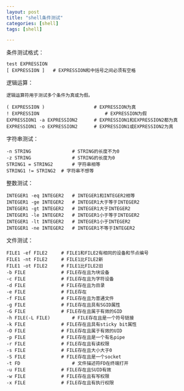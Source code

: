 ```yaml
---
layout: post
title: "shell条件测试"
categories: [shell]
tags: [shell]

---
```



条件测试格式：
	
	test EXPRESSION
	[ EXPRESSION ]   # EXPRESSION和中括号之间必须有空格


逻辑运算：
	
	逻辑运算符用于测试多个条件为真或为假。
	
	( EXPRESSION )					# EXPRESSION为真
	! EXPRESSION						# EXPRESSION为假
	EXPRESSION1 -a EXPRESSION2		# EXPRESSION1和EXPRESSION2都为真
	EXPRESSION1 -o EXPRESSION2		# EXPRESSION1或EXPRESSION2为真
	

字符串测试：

	-n STRING				# STRING的长度不为0
	-z STRING				# STRING的长度为0
	STRING1 = STRING2		# 字符串相等
	STRING1 != STRING2	# 字符串不想等


整数测试：
	
	INTEGER1 -eq INTEGER2	# INTEGER1和INTEGER2相等
	INTEGER1 -ge INTEGER2	# INTEGER1大于等于INTEGER2
	INTEGER1 -gt INTEGER2	# INTEGER1大于INTEGER2
	INTEGER1 -le INTEGER2	# INTEGER1小于等于INTEGER2
	INTEGER1 -lt INTEGER2	# INTEGER1小于INTEGER2	
	INTEGER1 -ne INTEGER2	# INTEGER1不等于INTEGER2
	

文件测试：
	
	FILE1 -ef FILE2		# FILE1和FILE2有相同的设备和节点编号
	FILE1 -nt FILE2		# FILE1比FILE2新
	FILE1 -ot FILE2		# FILE1比FILE2旧
	-b FILE				# FILE存在且为块设备
	-c FILE				# FILE存在且为字符设备
	-d FILE				# FILE存在且为目录
	-e FILE				# FILE存在
	-f FILE				# FILE存在且为普通文件
	-g FILE				# FILE存在且具有SGID属性
	-G FILE				# FILE存在且属于有效的GID
	-h FILE(-L FILE)		# FILE存在且是一个符号链接
	-k FILE				# FILE存在且具有sticky bit属性
	-O FILE				# FILE存在且属于有效的UID
	-p FILE				# FILE存在且是一个有名pipe
	-r FILE				# FILE存在且有读权限
	-s FILE				# FILE存在且大小大于0
	-S FILE				# FILE存在且是一个socket
	-t FD					# 文件描述符FD在终端打开
	-u FILE				# FILE存在且SUID有效
	-w FILE				# FILE存在且有写权限
	-x FILE				# FILE存在且有执行权限	
